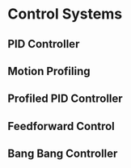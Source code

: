 # Control Systems

## PID Controller

## Motion Profiling

## Profiled PID Controller

## Feedforward Control

## Bang Bang Controller
